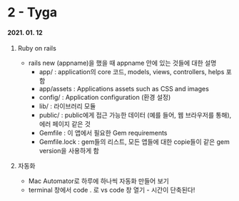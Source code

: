 2 - Tyga
========
#### 2021. 01. 12

1. Ruby on rails
    - rails new (appname)을 했을 때 appname 안에 있는 것들에 대한 설명
        - app/ : application의 core 코드, models, views, controllers, helps 포함
        - app/assets : Applications assets such as CSS and images
        - config/ : Application configuration (환경 설정)
        - lib/ : 라이브러리 모듈
        - public/ : public에게 접근 가능한 데이터 (예를 들어, 웹 브라우저를 통해), 에러 페이지 같은 것
        - Gemfile : 이 앱에서 필요한 Gem requirements
        - Gemfile.lock : gem들의 리스트, 모든 앱들에 대한 copie들이 같은 gem version을 사용하게 함

2. 자동화
    - Mac Automator로 하루에 하나씩 자동화 만들어 보기
    - terminal 창에서 code . 로 vs code 창 열기 - 시간이 단축된다!
